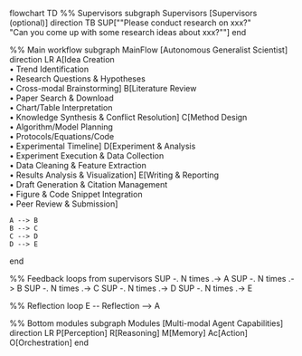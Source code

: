 flowchart TD
  %% Supervisors
  subgraph Supervisors [Supervisors (optional)]
    direction TB
    SUP["\"Please conduct research on xxx?\"<br/>\"Can you come up with some research ideas about xxx?\""]
  end

  %% Main workflow
  subgraph MainFlow [Autonomous Generalist Scientist]
    direction LR
    A[Idea Creation<br/>• Trend Identification<br/>• Research Questions & Hypotheses<br/>• Cross-modal Brainstorming]
    B[Literature Review<br/>• Paper Search & Download<br/>• Chart/Table Interpretation<br/>• Knowledge Synthesis & Conflict Resolution]
    C[Method Design<br/>• Algorithm/Model Planning<br/>• Protocols/Equations/Code<br/>• Experimental Timeline]
    D[Experiment & Analysis<br/>• Experiment Execution & Data Collection<br/>• Data Cleaning & Feature Extraction<br/>• Results Analysis & Visualization]
    E[Writing & Reporting<br/>• Draft Generation & Citation Management<br/>• Figure & Code Snippet Integration<br/>• Peer Review & Submission]

    A --> B
    B --> C
    C --> D
    D --> E
  end

  %% Feedback loops from supervisors
  SUP -. N times .-> A
  SUP -. N times .-> B
  SUP -. N times .-> C
  SUP -. N times .-> D
  SUP -. N times .-> E

  %% Reflection loop
  E -- Reflection --> A

  %% Bottom modules
  subgraph Modules [Multi-modal Agent Capabilities]
    direction LR
    P[Perception]
    R[Reasoning]
    M[Memory]
    Ac[Action]
    O[Orchestration]
  end